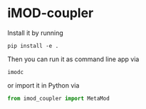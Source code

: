# iMOD-coupler

Install it by running
```
pip install -e .
```

Then you can run it as command line app via
```
imodc
```
or import it in Python via
```python
from imod_coupler import MetaMod
```